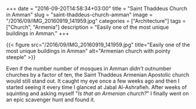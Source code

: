 +++
date = "2016-09-20T14:58:34+03:00"
title = "Saint Thaddeus Church in Amman"
slug = "saint-thaddeus-church-amman"
image = "/2016/09/IMG_20160919_141959.jpg"
categories = ["Architecture"]
tags = ["Church", "Armenia"]
description = "Easily one of the most unique buildings in Amman."
+++

{{< figure src="/2016/09/IMG_20160919_141959.jpg" title="Easily one of the most unique buildings in Amman" alt="Armenian church with pointy steeple" >}}

Even if the number number of mosques in Amman *didn't* outnumber churches by a factor of ten, the Saint Thaddeus Armenian Apostolic church would still stand out. It caught my eye once a few weeks ago and then I started seeing it every time I glanced at Jabal Al-Ashrafieh. After weeks of squinting and asking myself "*Is that an Armenian church?*" I finally went on an epic scavenger hunt and found it.
